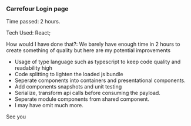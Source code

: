 ### Carrefour Login page

Time passed: 2 hours.

Tech Used: React;

How would I have done that?:
We barely have enough time in 2 hours to create something of quality but here are my potential improvements

- Usage of type language such as typescript to keep code quality and readability high
- Code splitting to lighten the loaded js bundle
- Seperate components into containers and presentational components.
- Add components snapshots and unit testing
- Serialize, transform api calls before consuming the payload.
- Seperate module components from shared component.
- I may have omit much more.

See you
